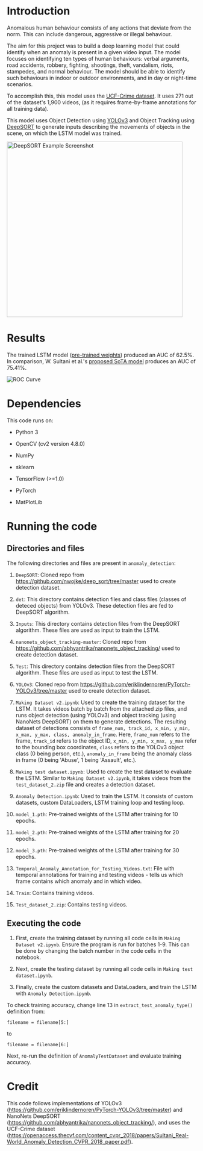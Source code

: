 # Introduction
Anomalous human behaviour consists of any actions that deviate from the norm. This can include dangerous, aggressive or illegal behaviour.

The aim for this project was to build a deep learning model that could identify when an anomaly is present in a given video input. The model focuses on identifying ten types of human behaviours: verbal arguments, road accidents, robbery, fighting, shootings, theft, vandalism, riots, stampedes, and normal behaviour. The model should be able to identify such behaviours in indoor or outdoor environments, and in day or night-time scenarios.

To accomplish this, this model uses the [UCF-Crime dataset](https://www.crcv.ucf.edu/projects/real-world/). It uses 271 out of the dataset's 1,900 videos, (as it requires frame-by-frame annotations for all training data).

This model uses Object Detection using [YOLOv3](https://pjreddie.com/media/files/papers/YOLOv3.pdf) and Object Tracking using [DeepSORT](https://arxiv.org/abs/1703.07402) to generate inputs describing the movements of objects in the scene, on which the LSTM model was trained.

<img width="466" alt="DeepSORT Example Screenshot" src="https://github.com/droy824/anomaly_detection/assets/90248176/6cf8b999-14dd-4123-82dd-5feca06d379d">

# Results
The trained LSTM model ([pre-trained weights](https://github.com/droy824/anomaly_detection/blob/main/model_5.pth)) produced an AUC of 62.5%. In comparison, W. Sultani et al.'s [proposed SoTA model](https://openaccess.thecvf.com/content_cvpr_2018/papers/Sultani_Real-World_Anomaly_Detection_CVPR_2018_paper.pdf) produces an AUC of 75.41%.

![ROC Curve](https://github.com/droy824/anomaly_detection/assets/90248176/ce27ec81-03c5-4c3c-9f8a-fd8f1588396f)


# Dependencies
This code runs on:
* Python 3
* OpenCV (cv2 version 4.8.0)
* NumPy
* sklearn
* TensorFlow (>=1.0)
* PyTorch

* MatPlotLib

# Running the code
## Directories and files
The following directories and files are present in `anomaly_detection`: 
1. `DeepSORT`: Cloned repo from https://github.com/nwojke/deep_sort/tree/master used to create detection dataset.

2. `det`: This directory contains detection files and class files (classes of deteced objects) from YOLOv3. These detection files are fed to DeepSORT algorithm.

3. `Inputs`: This directory contains detection files from the DeepSORT algorithm. These files are used as input to train the LSTM.

4.  `nanonets_object_tracking-master`: Cloned repo from https://github.com/abhyantrika/nanonets_object_tracking/ used to create detection dataset.

5. `Test`: This directory contains detection files from the DeepSORT algorithm. These files are used as input to test the LSTM.

6. `YOLOv3`: Cloned repo from https://github.com/eriklindernoren/PyTorch-YOLOv3/tree/master used to create detection dataset.

7. `Making Dataset v2.ipynb`: Used to create the training dataset for the LSTM. It takes videos batch by batch from the attached zip files, and runs object detection (using YOLOv3) and object tracking (using NanoNets DeepSORT) on them to generate detections. The resulting dataset of detections consists of `frame_num, track_id, x_min, y_min, x_max, y_max, class, anomaly_in_frame`. Here, `frame_num` refers to the frame, `track_id` refers to the object ID, `x_min, y_min, x_max, y_max` refer to the bounding box coordinates, `class` refers to the YOLOv3 object class (0 being person, etc.), `anomaly_in_frame` being the anomaly class in frame (0 being 'Abuse', 1 being 'Assault', etc.).

8. `Making test dataset.ipynb`: Used to create the test dataset to evaluate the LSTM. Similar to `Making Dataset v2.ipynb`, it takes videos from the `test_dataset_2.zip` file and creates a detection dataset.

9. `Anomaly Detection.ipynb`: Used to train the LSTM. It consists of custom datasets, custom DataLoaders, LSTM training loop and testing loop.

10. `model_1.pth`: Pre-trained weights of the LSTM after training for 10 epochs.

11. `model_2.pth`: Pre-trained weights of the LSTM after training for 20 epochs.

12. `model_3.pth`: Pre-trained weights of the LSTM after training for 30 epochs.

13. `Temporal_Anomaly_Annotation_for_Testing_Videos.txt`: File with temporal annotations for training and testing videos - tells us which frame contains which anomaly and in which video.

14. `Train`: Contains training videos.

15. `Test_dataset_2.zip`: Contains testing videos.

## Executing the code
1. First, create the training dataset by running all code cells in `Making Dataset v2.ipynb`. Ensure the program is run for batches 1-9. This can be done by changing the batch number in the code cells in the notebook.

2. Next, create the testing dataset by running all code cells in `Making test dataset.ipynb`.

3. Finally, create the custom datasets and DataLoaders, and train the LSTM with `Anomaly Detection.ipynb`. 

To check training accuracy, change line 13 in `extract_test_anomaly_type()` definition from:
```
filename = filename[5:]
```
to 
```
filename = filename[6:]
```
Next, re-run the definition of `AnomalyTestDataset` and evaluate training accuracy.

# Credit
This code follows implementations of YOLOv3 (https://github.com/eriklindernoren/PyTorch-YOLOv3/tree/master) and NanoNets DeepSORT (https://github.com/abhyantrika/nanonets_object_tracking/), and uses the UCF-Crime dataset (https://openaccess.thecvf.com/content_cvpr_2018/papers/Sultani_Real-World_Anomaly_Detection_CVPR_2018_paper.pdf).
